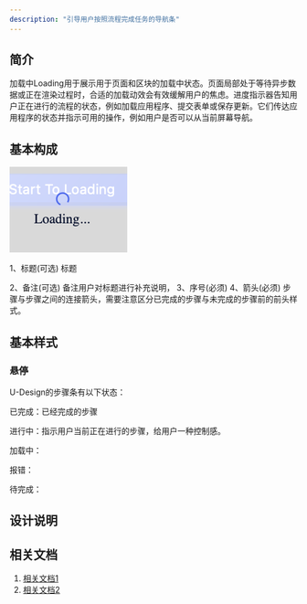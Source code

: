 ```yaml
---
description: "引导用户按照流程完成任务的导航条"
---
```

<!--副标题具体写法见源代码模式-->

## 简介

加载中Loading用于展示用于页面和区块的加载中状态。页面局部处于等待异步数据或正在渲染过程时，合适的加载动效会有效缓解用户的焦虑。进度指示器告知用户正在进行的流程的状态，例如加载应用程序、提交表单或保存更新。它们传达应用程序的状态并指示可用的操作，例如用户是否可以从当前屏幕导航。

## 基本构成
![1](../../../images/Loading/1.png)

1、标题(可选)
标题

2、备注(可选)
备注用户对标题进行补充说明，
3、序号(必须)
4、箭头(必须)
步骤与步骤之间的连接箭头，需要注意区分已完成的步骤与未完成的步骤前的前头样式。






## 基本样式
### 悬停

U-Design的步骤条有以下状态：

已完成：已经完成的步骤

进行中：指示用户当前正在进行的步骤，给用户一种控制感。

加载中：

报错：

待完成：



<!--配图一张悬停态，一张默认态-->








## 设计说明




## 相关文档

1. [相关文档1](https://www.ucloud.cn)
2. [相关文档2](https://www.ucloud.cn)
